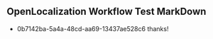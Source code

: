 ## OpenLocalization Workflow Test MarkDown
* 0b7142ba-5a4a-48cd-aa69-13437ae528c6 
thanks!<!--HONumber=Feb16_HO4-->
